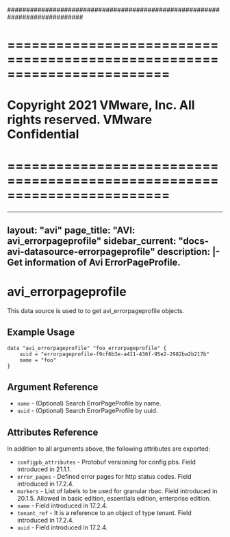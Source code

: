 ############################################################################
# ========================================================================
# Copyright 2021 VMware, Inc.  All rights reserved. VMware Confidential
# ========================================================================
###

<!--
    Copyright 2021 VMware, Inc.
    SPDX-License-Identifier: Mozilla Public License 2.0
-->
---
layout: "avi"
page_title: "AVI: avi_errorpageprofile"
sidebar_current: "docs-avi-datasource-errorpageprofile"
description: |-
  Get information of Avi ErrorPageProfile.
---

# avi_errorpageprofile

This data source is used to to get avi_errorpageprofile objects.

## Example Usage

```hcl
data "avi_errorpageprofile" "foo_errorpageprofile" {
    uuid = "errorpageprofile-f9cf6b3e-a411-436f-95e2-2982ba2b217b"
    name = "foo"
}
```

## Argument Reference

* `name` - (Optional) Search ErrorPageProfile by name.
* `uuid` - (Optional) Search ErrorPageProfile by uuid.

## Attributes Reference

In addition to all arguments above, the following attributes are exported:

* `configpb_attributes` - Protobuf versioning for config pbs. Field introduced in 21.1.1.
* `error_pages` - Defined error pages for http status codes. Field introduced in 17.2.4.
* `markers` - List of labels to be used for granular rbac. Field introduced in 20.1.5. Allowed in basic edition, essentials edition, enterprise edition.
* `name` - Field introduced in 17.2.4.
* `tenant_ref` - It is a reference to an object of type tenant. Field introduced in 17.2.4.
* `uuid` - Field introduced in 17.2.4.

